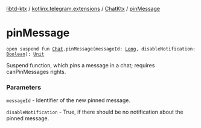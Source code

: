 [libtd-ktx](../../index.md) / [kotlinx.telegram.extensions](../index.md) / [ChatKtx](index.md) / [pinMessage](./pin-message.md)

# pinMessage

`open suspend fun `[`Chat`](https://tdlibx.github.io/td/docs/org/drinkless/td/libcore/telegram/TdApi.Chat.html)`.pinMessage(messageId: `[`Long`](https://kotlinlang.org/api/latest/jvm/stdlib/kotlin/-long/index.html)`, disableNotification: `[`Boolean`](https://kotlinlang.org/api/latest/jvm/stdlib/kotlin/-boolean/index.html)`): `[`Unit`](https://kotlinlang.org/api/latest/jvm/stdlib/kotlin/-unit/index.html)

Suspend function, which pins a message in a chat; requires canPinMessages rights.

### Parameters

`messageId` - Identifier of the new pinned message.

`disableNotification` - True, if there should be no notification about the pinned message.